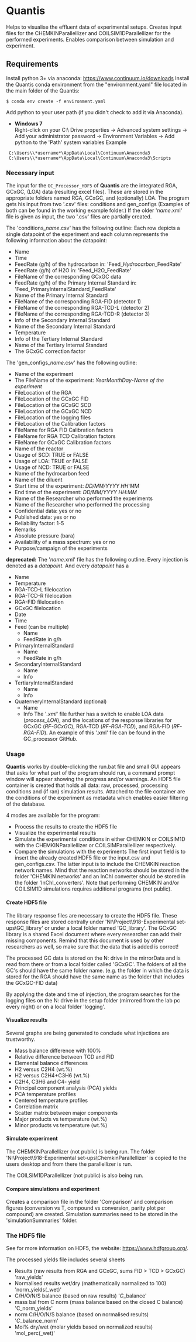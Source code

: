 # Quantis
Helps to visualise the effluent data of experimental setups.
Creates input files for the CHEMKINParallellizer and COILSIM1DParallellizer for the performed experiments.
Enables comparison between simulation and experiment.

## Requirements
Install python 3+ via anaconda: https://www.continuum.io/downloads
Install the Quantis conda environment from the "environment.yaml" file located in the main folder of the Quantis:
```
$ conda env create -f environment.yaml
```

Add python to your user path (if you didn't check to add it via Anaconda).
- **Windows 7**  
 Right-click on your C:\ Drive properties -> Advanced system settings -> Add your administrator password -> Environment Variables -> Add python to the 'Path' system variables Example
``` 
 C:\Users\\*username*\AppData\Local\Continuum\Anaconda3
 C:\Users\\*username*\AppData\Local\Continuum\Anaconda3\Scripts
``` 
 

### Necessary input
The input for the `GC_Processor_HDF5` of **Quantis** are the integrated RGA, GCxGC, (LOA) data (resulting excel files).
These are stored in the appropriate folders named RGA, GCxGC, and (optionally) LOA.
The program gets his input from two '.csv' files: conditions and gen_configs (Examples of both can be found in the working example folder.)
If the older '*name*.xml' file is given as input, the two '.csv' files are partially created.

The 'conditions_*name*.csv' has the following outline:
Each row depicts a single datapoint of the experiment and each column represents the following information about the datapoint:
 - Name
 - Time
 - FeedRate (g/h) of the hydrocarbon in: 'Feed_*Hydrocarbon*_FeedRate'
 - FeedRate (g/h) of H2O in: 'Feed_H2O_FeedRate'
 - FileName of the corresponding GCxGC data 
 - FeedRate (g/h) of the Primary Internal Standard in: 'Feed_PrimaryInternalStandard_FeedRate'
 - Name of the Primary Internal Standard
 - FileName of the corresponding RGA-FID (detector 1)
 - FileName of the corresponding RGA-TCD-L (detector 2)
 - FileName of the corresponding RGA-TCD-R (detector 3)
 - Info of the Secondary Internal Standard
 - Name of the Secondary Internal Standard
 - Temperature
 - Info of the Tertiary Internal Standard
 - Name of the Tertiary Internal Standard
 - The GCxGC correction factor
 
 The 'gen_configs_*name*.csv' has the following outline:
 - Name of the experiment
 - The FileName of the experiment: *YearMonthDay*-*Name of the experiment*
 - FileLocation of the RGA
 - FileLocation of the GCxGC FID
 - FileLocation of the GCxGC SCD
 - FileLocation of the GCxGC NCD
 - FileLocation of the logging files
 - FileLocation of the Calibration factors
 - FileName for RGA FID Calibration factors
 - FileName for RGA TCD Calibration factors
 - FileName for GCxGC Calibration factors
 - Name of the reactor
 - Usage of SCD: TRUE or FALSE
 - Usage of LOA: TRUE or FALSE
 - Usage of NCD: TRUE or FALSE
 - Name of the hydrocarbon feed
 - Name of the diluent
 - Start time of the experiment: *DD/MM/YYYY HH:MM*
 - End time of the experiment: *DD/MM/YYYY HH:MM*
 - Name of the Researcher who performed the experiments
 - Name of the Researcher who performed the processing
 - Confidential data: yes or no
 - Published data: yes or no
 - Reliability factor: 1-5
 - Remarks
 - Absolute pressure (bara)
 - Availability of a mass spectrum: yes or no
 - Purpose/campaign of the experiments
 

**deprecated:** The '*name*.xml' file has the following outline.
Every injection is denoted as a *datapoint*.
And every *datapoint* has a
- Name
- Temperature
- RGA-TCD-L filelocation
- RGA-TCD-R filelocation
- RGA-FID filelocation
- GCxGC filelocation
- Date
- Time
- Feed (can be multiple)
  - Name
  - FeedRate in g/h
- PrimaryInternalStandard
  - Name
  - FeedRate in g/h
- SecondaryInternalStandard
  - Name
  - Info
- TertiaryInternalStandard
  - Name
  - Info
- QuaterneryInternalStandard (optional)
  - Name
  - Info
The '*.xml*' file further has a switch to enable LOA data (*process_LOA*),
and the locations of the response libraries for GCxGC (*RF-GCxGC*), RGA-TCD (*RF-RGA-TCD*), and RGA-FID (*RF-RGA-FID*). 
An example of this '.xml' file can be found in the GC_processor GitHub.

### Usage
**Quantis** works by double-clicking the run.bat file and small GUI appears that asks for what part of the program should run, a command prompt window will appear showing the progress and/or warnings. An HDF5 file container is created that holds all data: raw, processed, processing conditions and (if ran) simulation results. Attached to the file container are the conditions of the experiment as metadata which enables easier filtering of the database.

4 modes are available for the program:
- Process the results to create the HDF5 file
- Visualize the experimental results
- Simulate the experimental conditions in either CHEMKIN or COILSIM1D with the CHEMKINParallellizer or COILSIMParallellizer respectively.
- Compare the simulations with the experiments
The first input field is to insert the already created HDF5 file or the input.csv and gen_configs.csv. The latter input is to include the CHEMKIN reaction network names. Mind that the reaction networks should be stored in the folder 'CHEMKIN networks' and an InChI converter should be stored in the folder 'InChI_converters'. Note that performing CHEMKIN and/or COILSIM1D simulations requires additional programs (not public).

#### Create HDF5 file
The library response files are necessary to create the HDF5 file. These response files are stored centrally under 'N:\Project\918-Experimental set-ups\GC_library' or under a local folder named 'GC_library'. The GCxGC library is a shared Excel document where every researcher can add their missing components. Remind that this document is used by other researchers as well, so make sure that the data that is added is correct!

The processed GC data is stored on the N: drive in the mirrorData and is read from there or from a local folder called 'GCxGC'. The folders of all the GC's should have the same folder name. (e.g. the folder in which the data is stored for the RGA should have the same name as the folder that includes the GCxGC-FID data)

By applying the date and time of injection, the program searches for the logging files on the N: drive in the setup folder (mirrored from the lab pc every night) or on a local folder 'logging'.

#### Visualize results
Several graphs are being generated to conclude what injections are trustworthy.
- Mass balance difference with 100%
- Relative difference between TCD and FID
- Elemental balance differences
- H2 versus C2H4 (wt.%)
- H2 versus C2H4+C3H6 (wt.%)
- C2H4, C3H6 and C4- yield
- Principal component analysis (PCA) yields
- PCA temperature profiles
- Centered temperature profiles
- Correlation matrix
- Scatter matrix between major components
- Major products vs temperature (wt.%)
- Minor products vs temperature (wt.%)

#### Simulate experiment
The CHEMKINParallellizer (not public) is being run. The folder 'N:\Project\918-Experimental set-ups\ChemkinParallellizer' is copied to the users desktop and from there the parallellizer is run.

The COILSIM1DParallellizer (not public) is also being run.
#### Compare simulations and experiment
Creates a comparison file in the folder 'Comparison' and comparison figures (conversion vs T, compound vs conversion, parity plot per compound) are created. Simulation summaries need to be stored in the 'simulationSummaries' folder.

### The HDF5 file
See for more information on HDF5, the website: https://www.hdfgroup.org/.

The processed yields file includes several sheets
- Results (raw results from RGA and GCxGC, sums FID > TCD > GCxGC) 'raw_yields'
- Normalised results wet/dry (mathematically normalized to 100) 'norm_yields(_wet)'
- C/H/O/N/S balance (based on raw results) '*C*_balance'
- mass bal from C norm (mass balance based on the closed C balance) 'C_norm_yields'
- norm C/H/O/N/S balance (based on normalised results) '*C*_balance_norm'
- Mol% dry/wet (molar yields based on normalized results) 'mol_perc(_wet)'
